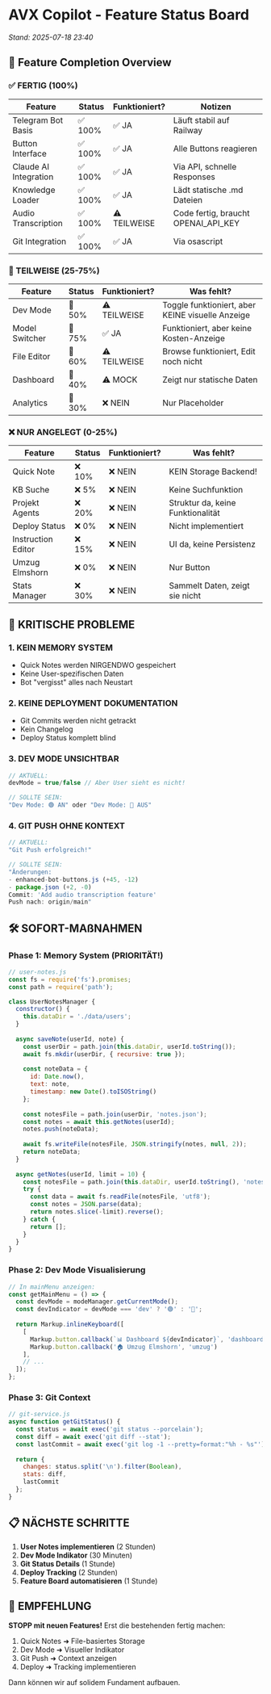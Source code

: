 # AVX Copilot - Feature Status Board
*Stand: 2025-07-18 23:40*

## 🎯 Feature Completion Overview

### ✅ FERTIG (100%)
| Feature | Status | Funktioniert? | Notizen |
|---------|--------|---------------|---------|
| Telegram Bot Basis | ✅ 100% | ✅ JA | Läuft stabil auf Railway |
| Button Interface | ✅ 100% | ✅ JA | Alle Buttons reagieren |
| Claude AI Integration | ✅ 100% | ✅ JA | Via API, schnelle Responses |
| Knowledge Loader | ✅ 100% | ✅ JA | Lädt statische .md Dateien |
| Audio Transcription | ✅ 100% | ⚠️ TEILWEISE | Code fertig, braucht OPENAI_API_KEY |
| Git Integration | ✅ 100% | ✅ JA | Via osascript |

### 🚧 TEILWEISE (25-75%)
| Feature | Status | Funktioniert? | Was fehlt? |
|---------|--------|---------------|------------|
| Dev Mode | 🚧 50% | ⚠️ TEILWEISE | Toggle funktioniert, aber KEINE visuelle Anzeige |
| Model Switcher | 🚧 75% | ✅ JA | Funktioniert, aber keine Kosten-Anzeige |
| File Editor | 🚧 60% | ⚠️ TEILWEISE | Browse funktioniert, Edit noch nicht |
| Dashboard | 🚧 40% | ⚠️ MOCK | Zeigt nur statische Daten |
| Analytics | 🚧 30% | ❌ NEIN | Nur Placeholder |

### ❌ NUR ANGELEGT (0-25%)
| Feature | Status | Funktioniert? | Was fehlt? |
|---------|--------|---------------|------------|
| Quick Note | ❌ 10% | ❌ NEIN | KEIN Storage Backend! |
| KB Suche | ❌ 5% | ❌ NEIN | Keine Suchfunktion |
| Projekt Agents | ❌ 20% | ❌ NEIN | Struktur da, keine Funktionalität |
| Deploy Status | ❌ 0% | ❌ NEIN | Nicht implementiert |
| Instruction Editor | ❌ 15% | ❌ NEIN | UI da, keine Persistenz |
| Umzug Elmshorn | ❌ 0% | ❌ NEIN | Nur Button |
| Stats Manager | ❌ 30% | ❌ NEIN | Sammelt Daten, zeigt sie nicht |

## 🔴 KRITISCHE PROBLEME

### 1. **KEIN MEMORY SYSTEM**
- Quick Notes werden NIRGENDWO gespeichert
- Keine User-spezifischen Daten
- Bot "vergisst" alles nach Neustart

### 2. **KEINE DEPLOYMENT DOKUMENTATION**
- Git Commits werden nicht getrackt
- Kein Changelog
- Deploy Status komplett blind

### 3. **DEV MODE UNSICHTBAR**
```javascript
// AKTUELL:
devMode = true/false // Aber User sieht es nicht!

// SOLLTE SEIN:
"Dev Mode: 🟢 AN" oder "Dev Mode: 🔴 AUS"
```

### 4. **GIT PUSH OHNE KONTEXT**
```javascript
// AKTUELL:
"Git Push erfolgreich!"

// SOLLTE SEIN:
"Änderungen:
- enhanced-bot-buttons.js (+45, -12)
- package.json (+2, -0)
Commit: 'Add audio transcription feature'
Push nach: origin/main"
```

## 🛠️ SOFORT-MAßNAHMEN

### Phase 1: Memory System (PRIORITÄT!)
```javascript
// user-notes.js
const fs = require('fs').promises;
const path = require('path');

class UserNotesManager {
  constructor() {
    this.dataDir = './data/users';
  }
  
  async saveNote(userId, note) {
    const userDir = path.join(this.dataDir, userId.toString());
    await fs.mkdir(userDir, { recursive: true });
    
    const noteData = {
      id: Date.now(),
      text: note,
      timestamp: new Date().toISOString()
    };
    
    const notesFile = path.join(userDir, 'notes.json');
    const notes = await this.getNotes(userId);
    notes.push(noteData);
    
    await fs.writeFile(notesFile, JSON.stringify(notes, null, 2));
    return noteData;
  }
  
  async getNotes(userId, limit = 10) {
    const notesFile = path.join(this.dataDir, userId.toString(), 'notes.json');
    try {
      const data = await fs.readFile(notesFile, 'utf8');
      const notes = JSON.parse(data);
      return notes.slice(-limit).reverse();
    } catch {
      return [];
    }
  }
}
```

### Phase 2: Dev Mode Visualisierung
```javascript
// In mainMenu anzeigen:
const getMainMenu = () => {
  const devMode = modeManager.getCurrentMode();
  const devIndicator = devMode === 'dev' ? '🟢' : '🔴';
  
  return Markup.inlineKeyboard([
    [
      Markup.button.callback(`📊 Dashboard ${devIndicator}`, 'dashboard'),
      Markup.button.callback('🏠 Umzug Elmshorn', 'umzug')
    ],
    // ...
  ]);
};
```

### Phase 3: Git Context
```javascript
// git-service.js
async function getGitStatus() {
  const status = await exec('git status --porcelain');
  const diff = await exec('git diff --stat');
  const lastCommit = await exec('git log -1 --pretty=format:"%h - %s"');
  
  return {
    changes: status.split('\n').filter(Boolean),
    stats: diff,
    lastCommit
  };
}
```

## 📋 NÄCHSTE SCHRITTE

1. **User Notes implementieren** (2 Stunden)
2. **Dev Mode Indikator** (30 Minuten)
3. **Git Status Details** (1 Stunde)
4. **Deploy Tracking** (2 Stunden)
5. **Feature Board automatisieren** (1 Stunde)

## 🎯 EMPFEHLUNG

**STOPP mit neuen Features!** Erst die bestehenden fertig machen:
1. Quick Notes ➜ File-basiertes Storage
2. Dev Mode ➜ Visueller Indikator
3. Git Push ➜ Context anzeigen
4. Deploy ➜ Tracking implementieren

Dann können wir auf solidem Fundament aufbauen.
